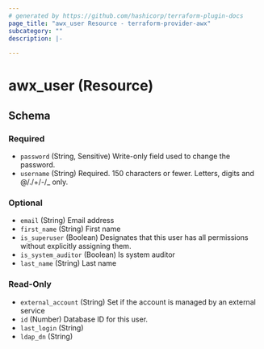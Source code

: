 ```yaml
---
# generated by https://github.com/hashicorp/terraform-plugin-docs
page_title: "awx_user Resource - terraform-provider-awx"
subcategory: ""
description: |-
  
---
```


# awx_user (Resource)





<!-- schema generated by tfplugindocs -->
## Schema

### Required

- `password` (String, Sensitive) Write-only field used to change the password.
- `username` (String) Required. 150 characters or fewer. Letters, digits and @/./+/-/_ only.

### Optional

- `email` (String) Email address
- `first_name` (String) First name
- `is_superuser` (Boolean) Designates that this user has all permissions without explicitly assigning them.
- `is_system_auditor` (Boolean) Is system auditor
- `last_name` (String) Last name

### Read-Only

- `external_account` (String) Set if the account is managed by an external service
- `id` (Number) Database ID for this user.
- `last_login` (String)
- `ldap_dn` (String)


